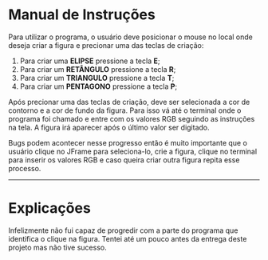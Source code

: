 # Manual de Instruções

Para utilizar o programa, o usuário deve posicionar o mouse no local onde deseja criar a figura e precionar uma das teclas de criação:
1) Para criar uma **ELIPSE** pressione a tecla **E**;
2) Para criar um **RETÂNGULO** pressione a tecla **R**;
3) Para criar um **TRIANGULO** pressione a tecla **T**;
4) Para criar um **PENTAGONO** pressione a tecla **P**;

Após precionar uma das teclas de criação, deve ser selecionada a cor de contorno e a cor de fundo da figura. Para isso vá até o terminal onde o programa foi chamado e entre com os valores RGB seguindo as instruções na tela. A figura irá aparecer após o último valor ser digitado.

Bugs podem acontecer nesse progresso então é muito importante que o usuário clique no JFrame para seleciona-lo, crie a figura, clique no terminal para inserir os valores RGB e caso queira criar outra figura repita esse processo.

---
# Explicações

Infelizmente não fui capaz de progredir com a parte do programa que identifica o clique na figura. Tentei até um pouco antes da entrega deste projeto mas não tive sucesso.
